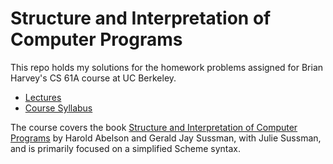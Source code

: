 # Structure and Interpretation of Computer Programs

This repo holds my solutions for the homework problems assigned for Brian Harvey's CS 61A course at UC Berkeley.

- [Lectures](https://archive.org/details/ucberkeley-webcast-PL3E89002AA9B9879E?sort=titleSorter#donate_dropdown)
- [Course Syllabus](https://wla.berkeley.edu/~cs61a/reader/nodate-hw.pdf)

The course covers the book [Structure and Interpretation of Computer Programs](https://en.wikipedia.org/wiki/Structure_and_Interpretation_of_Computer_Programs) by Harold Abelson and Gerald Jay Sussman, with Julie Sussman, and is primarily focused on a simplified Scheme syntax.
